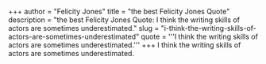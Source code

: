 +++
author = "Felicity Jones"
title = "the best Felicity Jones Quote"
description = "the best Felicity Jones Quote: I think the writing skills of actors are sometimes underestimated."
slug = "i-think-the-writing-skills-of-actors-are-sometimes-underestimated"
quote = '''I think the writing skills of actors are sometimes underestimated.'''
+++
I think the writing skills of actors are sometimes underestimated.
